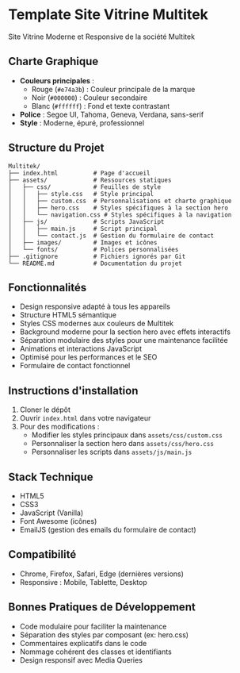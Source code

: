 # Template Site Vitrine Multitek

Site Vitrine Moderne et Responsive de la société Multitek

## Charte Graphique

- **Couleurs principales** :
  - Rouge (`#e74a3b`) : Couleur principale de la marque
  - Noir (`#000000`) : Couleur secondaire
  - Blanc (`#ffffff`) : Fond et texte contrastant
- **Police** : Segoe UI, Tahoma, Geneva, Verdana, sans-serif
- **Style** : Moderne, épuré, professionnel

## Structure du Projet

```
Multitek/
├── index.html          # Page d'accueil
├── assets/             # Ressources statiques
│   ├── css/            # Feuilles de style
│   │   ├── style.css   # Style principal
│   │   ├── custom.css  # Personnalisations et charte graphique
│   │   ├── hero.css    # Styles spécifiques à la section hero
│   │   └── navigation.css # Styles spécifiques à la navigation
│   ├── js/             # Scripts JavaScript
│   │   ├── main.js     # Script principal
│   │   └── contact.js  # Gestion du formulaire de contact
│   ├── images/         # Images et icônes
│   └── fonts/          # Polices personnalisées
├── .gitignore          # Fichiers ignorés par Git
└── README.md           # Documentation du projet
```

## Fonctionnalités

- Design responsive adapté à tous les appareils
- Structure HTML5 sémantique
- Styles CSS modernes aux couleurs de Multitek
- Background moderne pour la section hero avec effets interactifs
- Séparation modulaire des styles pour une maintenance facilitée
- Animations et interactions JavaScript
- Optimisé pour les performances et le SEO
- Formulaire de contact fonctionnel

## Instructions d'installation

1. Cloner le dépôt
2. Ouvrir `index.html` dans votre navigateur
3. Pour des modifications :
   - Modifier les styles principaux dans `assets/css/custom.css`
   - Personnaliser la section hero dans `assets/css/hero.css`
   - Personnaliser les scripts dans `assets/js/main.js`

## Stack Technique

- HTML5
- CSS3
- JavaScript (Vanilla)
- Font Awesome (icônes)
- EmailJS (gestion des emails du formulaire de contact)

## Compatibilité

- Chrome, Firefox, Safari, Edge (dernières versions)
- Responsive : Mobile, Tablette, Desktop

## Bonnes Pratiques de Développement

- Code modulaire pour faciliter la maintenance
- Séparation des styles par composant (ex: hero.css)
- Commentaires explicatifs dans le code
- Nommage cohérent des classes et identifiants
- Design responsif avec Media Queries
